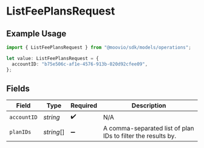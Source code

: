 # ListFeePlansRequest

## Example Usage

```typescript
import { ListFeePlansRequest } from "@moovio/sdk/models/operations";

let value: ListFeePlansRequest = {
  accountID: "b75e506c-af1e-4576-913b-020d92cfee09",
};
```

## Fields

| Field                                                        | Type                                                         | Required                                                     | Description                                                  |
| ------------------------------------------------------------ | ------------------------------------------------------------ | ------------------------------------------------------------ | ------------------------------------------------------------ |
| `accountID`                                                  | *string*                                                     | :heavy_check_mark:                                           | N/A                                                          |
| `planIDs`                                                    | *string*[]                                                   | :heavy_minus_sign:                                           | A comma-separated list of plan IDs to filter the results by. |